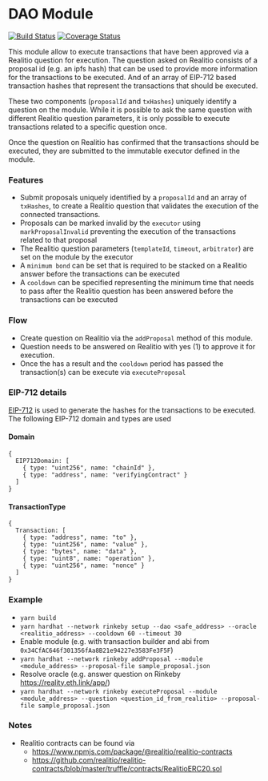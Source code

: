 # DAO Module
[![Build Status](https://github.com/gnosis/dao-module/workflows/dao-module/badge.svg?branch=main)](https://github.com/gnosis/dao-module/actions)
[![Coverage Status](https://coveralls.io/repos/github/gnosis/dao-module/badge.svg?branch=main)](https://coveralls.io/github/gnosis/dao-module)

This module allow to execute transactions that have been approved via a Realitio question for execution. The question asked on Realitio consists of a proposal id (e.g. an ipfs hash) that can be used to provide more information for the transactions to be executed. And of an array of EIP-712 based transaction hashes that represent the transactions that should be executed. 

These two components (`proposalId` and `txHashes`) uniquely identify a question on the module. While it is possible to ask the same question with different Realitio question parameters, it is only possible to execute transactions related to a specific question once.

Once the question on Realitio has confirmed that the transactions should be executed, they are submitted to the immutable executor defined in the module.

### Features
- Submit proposals uniquely identified by a `proposalId` and an array of `txHashes`, to create a Realitio question that validates the execution of the connected transactions.
- Proposals can be marked invalid by the `executor` using `markProposalInvalid` preventing the execution of the transactions related to that proposal
- The Realitio question parameters (`templateId`, `timeout`, `arbitrator`) are set on the module by the executor
- A `minimum bond` can be set that is required to be stacked on a Realitio answer before the transactions can be executed
- A `cooldown` can be specified representing the minimum time that needs to pass after the Realitio question has been answered before the transactions can be executed

### Flow
- Create question on Realitio via the `addProposal` method of this module.
- Question needs to be answered on Realitio with yes (1) to approve it for execution.
- Once the has a result and the `cooldown` period has passed the transaction(s) can be execute via `executeProposal`

### EIP-712 details

[EIP-712](https://github.com/Ethereum/EIPs/blob/master/EIPS/eip-712.md) is used to generate the hashes for the transactions to be executed. The following EIP-712 domain and types are used

#### Domain

```
{
  EIP712Domain: [
    { type: "uint256", name: "chainId" },
    { type: "address", name: "verifyingContract" }
  ]
}
```

#### TransactionType

```
{
  Transaction: [
    { type: "address", name: "to" },
    { type: "uint256", name: "value" },
    { type: "bytes", name: "data" },
    { type: "uint8", name: "operation" },
    { type: "uint256", name: "nonce" }
  ]
}
```

### Example

- `yarn build`
- `yarn hardhat --network rinkeby setup --dao <safe_address> --oracle <realitio_address> --cooldown 60 --timeout 30`
- Enable module (e.g. with transaction builder and abi from `0x34CfAC646f301356fAa8B21e94227e3583Fe3F5F`)
- `yarn hardhat --network rinkeby addProposal --module <module_address> --proposal-file sample_proposal.json`
- Resolve oracle (e.g. answer question on Rinkeby https://reality.eth.link/app/)
- `yarn hardhat --network rinkeby executeProposal --module <module_address> --question <question_id_from_realitio> --proposal-file sample_proposal.json`

### Notes

- Realitio contracts can be found via
  - https://www.npmjs.com/package/@realitio/realitio-contracts
  - https://github.com/realitio/realitio-contracts/blob/master/truffle/contracts/RealitioERC20.sol